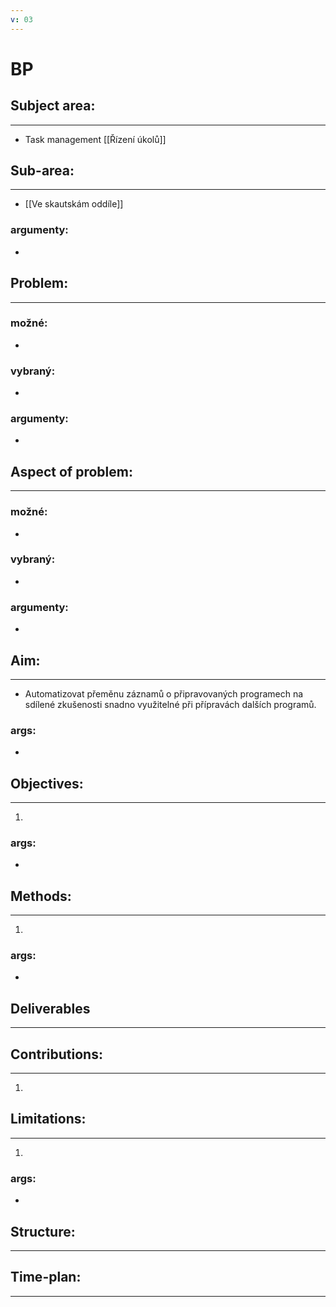 ```yaml
---
v: 03
---
```


# BP
## Subject area: 
---
- Task management [[Řízení úkolů]]
## Sub-area:
---
- [[Ve skautskám oddíle]]
### argumenty:
- 


## Problem:
---
### možné:
- 
### vybraný:
- 
### argumenty:
- 


## Aspect of problem:
---
### možné:
- 
### vybraný:
-
### argumenty:
-  


## Aim:
---
- Automatizovat přeměnu záznamů o připravovaných programech na sdílené zkušenosti snadno využitelné při přípravách dalších programů.
### args:
- 


## Objectives:
---
1. 
### args:
-  

## Methods:
---
1. 
### args:
- 


## Deliverables
---


## Contributions:
---
1. 


## Limitations:
---
1. 
### args:
- 


## Structure:
---


## Time-plan:
---

